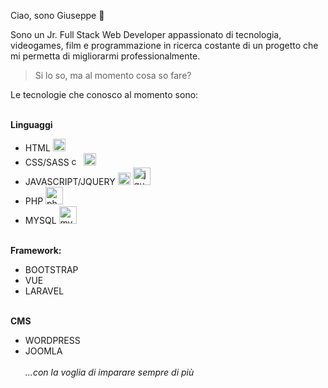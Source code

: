 Ciao, sono Giuseppe 👋

Sono un Jr. Full Stack Web Developer appassionato di tecnologia, videogames, film e programmazione in ricerca costante di un progetto che mi permetta di migliorarmi professionalmente.<br> 
>Si lo so, ma al momento cosa so fare? <br>

Le tecnologie che conosco al momento sono:<br><br>

**Linguaggi**
* HTML <img src="https://upload.wikimedia.org/wikipedia/commons/thumb/6/61/HTML5_logo_and_wordmark.svg/1200px-HTML5_logo_and_wordmark.svg.png" alt="html5" width="20"/>
* CSS/SASS <img src="https://upload.wikimedia.org/wikipedia/commons/thumb/d/d5/CSS3_logo_and_wordmark.svg/1200px-CSS3_logo_and_wordmark.svg.png" alt="css" width="15"/> <img src="https://www.geekandjob.com/uploads/wiki/106eb730f7c2e52c9e0eb4b2d7a649ce.svg" alt="sass" width="20"/>
* JAVASCRIPT/JQUERY <img src="https://upload.wikimedia.org/wikipedia/commons/7/73/Javascript-736400_960_720.png" alt="javascript" width="20"/> <img src="https://www.geekandjob.com/uploads/wiki/9c5c5609505f745111ebfd93454e437a.png" alt="jquery" width="28"/> 
* PHP <img src="https://upload.wikimedia.org/wikipedia/commons/thumb/2/27/PHP-logo.svg/1200px-PHP-logo.svg.png" alt="php" width="28"/>
* MYSQL <img src="https://www.geekandjob.com/uploads/wiki/eceb15684d4183c66f73c1a9bb777eef708b2b66.png" alt="mysql" width="28"/><br><br>

**Framework:**
* BOOTSTRAP
* VUE
* LARAVEL <br><br>

**CMS**
* WORDPRESS
* JOOMLA <br><br>
*...con la voglia di imparare sempre di più*


<!--
**GiuseppeRussoGR/GiuseppeRussoGR** is a ✨ _special_ ✨ repository because its `README.md` (this file) appears on your GitHub profile.

Here are some ideas to get you started:

- 🔭 I’m currently working on ...
- 🌱 I’m currently learning ...
- 👯 I’m looking to collaborate on ...
- 🤔 I’m looking for help with ...
- 💬 Ask me about ...
- 📫 How to reach me: ...
- 😄 Pronouns: ...
- ⚡ Fun fact: ...
-->
